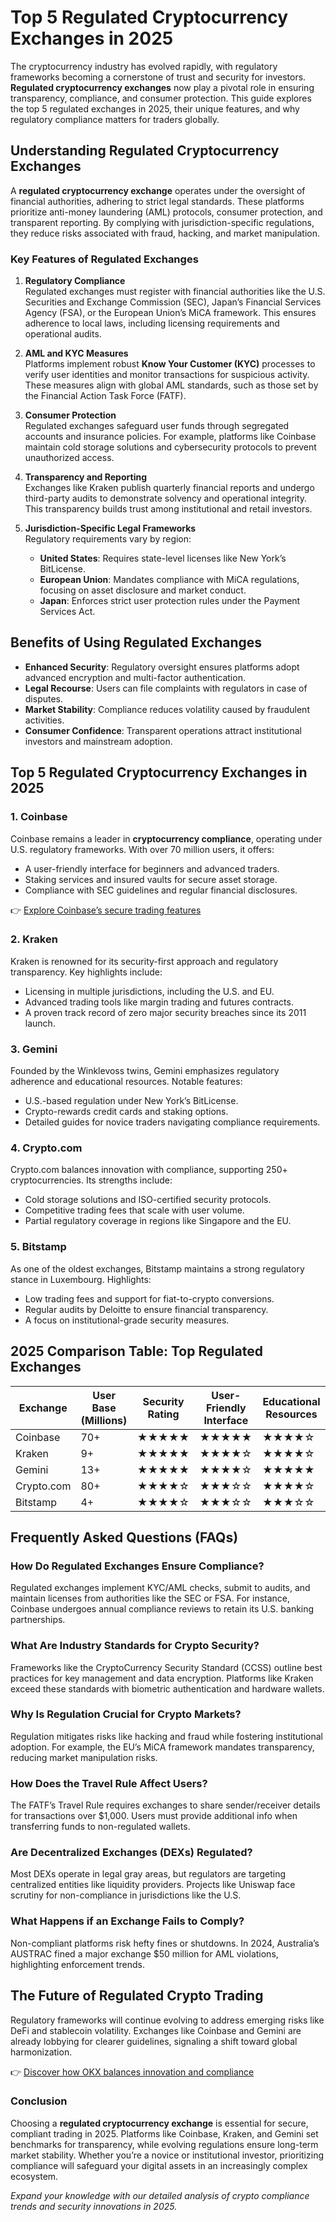 # Top 5 Regulated Cryptocurrency Exchanges in 2025  

The cryptocurrency industry has evolved rapidly, with regulatory frameworks becoming a cornerstone of trust and security for investors. **Regulated cryptocurrency exchanges** now play a pivotal role in ensuring transparency, compliance, and consumer protection. This guide explores the top 5 regulated exchanges in 2025, their unique features, and why regulatory compliance matters for traders globally.  

## Understanding Regulated Cryptocurrency Exchanges  

A **regulated cryptocurrency exchange** operates under the oversight of financial authorities, adhering to strict legal standards. These platforms prioritize anti-money laundering (AML) protocols, consumer protection, and transparent reporting. By complying with jurisdiction-specific regulations, they reduce risks associated with fraud, hacking, and market manipulation.  

### Key Features of Regulated Exchanges  

1. **Regulatory Compliance**  
   Regulated exchanges must register with financial authorities like the U.S. Securities and Exchange Commission (SEC), Japan’s Financial Services Agency (FSA), or the European Union’s MiCA framework. This ensures adherence to local laws, including licensing requirements and operational audits.  

2. **AML and KYC Measures**  
   Platforms implement robust **Know Your Customer (KYC)** processes to verify user identities and monitor transactions for suspicious activity. These measures align with global AML standards, such as those set by the Financial Action Task Force (FATF).  

3. **Consumer Protection**  
   Regulated exchanges safeguard user funds through segregated accounts and insurance policies. For example, platforms like Coinbase maintain cold storage solutions and cybersecurity protocols to prevent unauthorized access.  

4. **Transparency and Reporting**  
   Exchanges like Kraken publish quarterly financial reports and undergo third-party audits to demonstrate solvency and operational integrity. This transparency builds trust among institutional and retail investors.  

5. **Jurisdiction-Specific Legal Frameworks**  
   Regulatory requirements vary by region:  
   - **United States**: Requires state-level licenses like New York’s BitLicense.  
   - **European Union**: Mandates compliance with MiCA regulations, focusing on asset disclosure and market conduct.  
   - **Japan**: Enforces strict user protection rules under the Payment Services Act.  

## Benefits of Using Regulated Exchanges  

- **Enhanced Security**: Regulatory oversight ensures platforms adopt advanced encryption and multi-factor authentication.  
- **Legal Recourse**: Users can file complaints with regulators in case of disputes.  
- **Market Stability**: Compliance reduces volatility caused by fraudulent activities.  
- **Consumer Confidence**: Transparent operations attract institutional investors and mainstream adoption.  

## Top 5 Regulated Cryptocurrency Exchanges in 2025  

### 1. **Coinbase**  
Coinbase remains a leader in **cryptocurrency compliance**, operating under U.S. regulatory frameworks. With over 70 million users, it offers:  
- A user-friendly interface for beginners and advanced traders.  
- Staking services and insured vaults for secure asset storage.  
- Compliance with SEC guidelines and regular financial disclosures.  

👉 [Explore Coinbase’s secure trading features](https://bit.ly/okx-bonus)  

### 2. **Kraken**  
Kraken is renowned for its security-first approach and regulatory transparency. Key highlights include:  
- Licensing in multiple jurisdictions, including the U.S. and EU.  
- Advanced trading tools like margin trading and futures contracts.  
- A proven track record of zero major security breaches since its 2011 launch.  

### 3. **Gemini**  
Founded by the Winklevoss twins, Gemini emphasizes regulatory adherence and educational resources. Notable features:  
- U.S.-based regulation under New York’s BitLicense.  
- Crypto-rewards credit cards and staking options.  
- Detailed guides for novice traders navigating compliance requirements.  

### 4. **Crypto.com**  
Crypto.com balances innovation with compliance, supporting 250+ cryptocurrencies. Its strengths include:  
- Cold storage solutions and ISO-certified security protocols.  
- Competitive trading fees that scale with user volume.  
- Partial regulatory coverage in regions like Singapore and the EU.  

### 5. **Bitstamp**  
As one of the oldest exchanges, Bitstamp maintains a strong regulatory stance in Luxembourg. Highlights:  
- Low trading fees and support for fiat-to-crypto conversions.  
- Regular audits by Deloitte to ensure financial transparency.  
- A focus on institutional-grade security measures.  

## 2025 Comparison Table: Top Regulated Exchanges  

| Exchange    | User Base (Millions) | Security Rating | User-Friendly Interface | Educational Resources |  
|-------------|-----------------------|-----------------|--------------------------|------------------------|  
| Coinbase    | 70+                   | ★★★★★           | ★★★★★                   | ★★★★☆                 |  
| Kraken      | 9+                    | ★★★★★           | ★★★★☆                   | ★★★★☆                 |  
| Gemini      | 13+                   | ★★★★★           | ★★★★☆                   | ★★★★★                 |  
| Crypto.com  | 80+                   | ★★★★☆           | ★★★☆☆                   | ★★★★☆                 |  
| Bitstamp    | 4+                    | ★★★★☆           | ★★★☆☆                   | ★★★☆☆                 |  

## Frequently Asked Questions (FAQs)  

### **How Do Regulated Exchanges Ensure Compliance?**  
Regulated exchanges implement KYC/AML checks, submit to audits, and maintain licenses from authorities like the SEC or FSA. For instance, Coinbase undergoes annual compliance reviews to retain its U.S. banking partnerships.  

### **What Are Industry Standards for Crypto Security?**  
Frameworks like the CryptoCurrency Security Standard (CCSS) outline best practices for key management and data encryption. Platforms like Kraken exceed these standards with biometric authentication and hardware wallets.  

### **Why Is Regulation Crucial for Crypto Markets?**  
Regulation mitigates risks like hacking and fraud while fostering institutional adoption. For example, the EU’s MiCA framework mandates transparency, reducing market manipulation risks.  

### **How Does the Travel Rule Affect Users?**  
The FATF’s Travel Rule requires exchanges to share sender/receiver details for transactions over $1,000. Users must provide additional info when transferring funds to non-regulated wallets.  

### **Are Decentralized Exchanges (DEXs) Regulated?**  
Most DEXs operate in legal gray areas, but regulators are targeting centralized entities like liquidity providers. Projects like Uniswap face scrutiny for non-compliance in jurisdictions like the U.S.  

### **What Happens if an Exchange Fails to Comply?**  
Non-compliant platforms risk hefty fines or shutdowns. In 2024, Australia’s AUSTRAC fined a major exchange $50 million for AML violations, highlighting enforcement trends.  

## The Future of Regulated Crypto Trading  

Regulatory frameworks will continue evolving to address emerging risks like DeFi and stablecoin volatility. Exchanges like Coinbase and Gemini are already lobbying for clearer guidelines, signaling a shift toward global harmonization.  

👉 [Discover how OKX balances innovation and compliance](https://bit.ly/okx-bonus)  

### Conclusion  

Choosing a **regulated cryptocurrency exchange** is essential for secure, compliant trading in 2025. Platforms like Coinbase, Kraken, and Gemini set benchmarks for transparency, while evolving regulations ensure long-term market stability. Whether you’re a novice or institutional investor, prioritizing compliance will safeguard your digital assets in an increasingly complex ecosystem.  

*Expand your knowledge with our detailed analysis of crypto compliance trends and security innovations in 2025.*